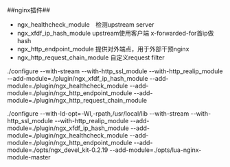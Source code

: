##nginx插件##
- ngx_healthcheck_module　检测upstream server
- ngx_xfdf_ip_hash_module upstream使用客户端 x-forwarded-for首ip做hash
- ngx_http_endpoint_module 提供对外端点，用于外部干预nginx 
- ngx_http_request_chain_module 自定义request filter

./configure  --with-stream  --with-http_ssl_module --with-http_realip_module --add-module=./plugin/ngx_xfdf_ip_hash_module --add-module=./plugin/ngx_healthcheck_module --add-module=./plugin/ngx_http_endpoint_module --add-module=./plugin/ngx_http_request_chain_module 

./configure --with-ld-opt=-Wl,-rpath,/usr/local/lib --with-stream  --with-http_ssl_module --with-http_realip_module --add-module=./plugin/ngx_xfdf_ip_hash_module --add-module=./plugin/ngx_healthcheck_module --add-module=./plugin/ngx_http_endpoint_module --add-module=./opts/ngx_devel_kit-0.2.19 --add-module=./opts/lua-nginx-module-master